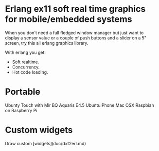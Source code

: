 <h1>Erlang ex11 soft real time graphics for mobile/embedded systems</h1>

When you don't need a full fledged window manager but just want to display a sensor value or a couple of push buttons and a slider on a 5" screen, try this all erlang graphics library. 

With erlang you get: 
* Soft realtime. 
* Concurrency. 
* Hot code loading.


<h1>Portable</h1>
Ubunty Touch with Mir
BQ Aquaris E4.5 Ubuntu Phone
Mac OSX
Raspbian on Raspberry Pi

<h1>Custom widgets</h1>
Draw custom [widgets](doc/dxf2erl.md)

